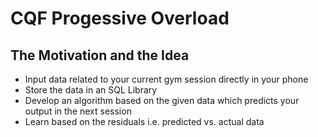 # CQF Progessive Overload #

## The Motivation and the Idea ##
* Input data related to your current gym session directly in your phone
* Store the data in an SQL Library
* Develop an algorithm based on the given data which predicts your output in the next session
* Learn based on the residuals i.e. predicted vs. actual data


